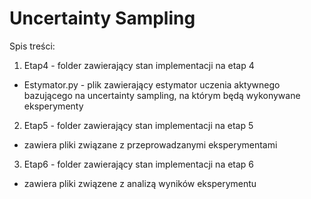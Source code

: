 # Uncertainty Sampling

Spis treści:
1. Etap4 - folder zawierający stan implementacji na etap 4
  - Estymator.py - plik zawierający estymator uczenia aktywnego bazującego na uncertainty sampling, na którym będą wykonywane eksperymenty
2. Etap5 - folder zawierający stan implementacji na etap 5
  - zawiera pliki związane z przeprowadzanymi eksperymentami
3. Etap6 - folder zawierający stan implementacji na etap 6
  - zawiera pliki związene z analizą wyników eksperymentu
